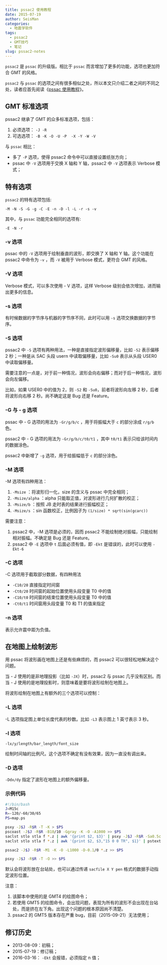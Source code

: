 ```yaml
---
title: pssac2 使用教程
date: 2015-07-19
author: SeisMan
categories:
  - 地震学软件
tags:
  - pssac2
  - GMT技巧
  - 笔记
slug: pssac2-notes
---
```


`pssac2` 是 `pssac` 的升级版。相比于 `pssac` 而言增加了更多的功能，选项也更加符合 GMT 的风格。

`pssac2` 与 `pssac` 的选项之间有很多相似之处，所以本文只介绍二者之间的不同之处，读者应首先阅读《[pssac 使用教程](/pssac-notes/)》。

<!--more-->

## GMT 标准选项

pssac2 继承了 GMT 的众多标准选项，包括：

1.  必须选项： `-J -R`
2.  可选选项： `-B -K -O -U -P  -X -Y -W -V`

与 `pssac` 相比：

-   多了 `-P` 选项，使得 pssac2 命令中可以直接设置纸张方向；
-   pssac 中 `-V` 选项用于交换 X 轴和 Y 轴，pssac2 中 `-V`
    选项表示 Verbose 模式；

## 特有选项

`pssac2` 的特有选项包括:

    -M -N -S -G -g -C -E -n -D -l -L -r -s -v

其中，与 `pssac` 功能完全相同的选项有:

    -E -N -r

### -v 选项

pssac 中的 `-V`
选项用于绘制垂直的波形，即交换了 X 轴和 Y 轴。这个功能在 pssac2 中命令为 `-v`
，而 `-V` 被用于 Verbose 模式，更符合 GMT 的风格。

### -V 选项

Verbose 模式，可以多次使用 - V 选项，这样 Verbose 级别会依次增加，进而输出更多的信息。

### -s 选项

有时候数据的字节序与机器的字节序不同，此时可以用 `-s`
选项交换数据的字节序。

### -S 选项

pssac2 中 `-S` 选项有两种用法，一种是直接指定波形偏移量，比如 `-S2`
表示偏移 2 秒；一种是从 SAC 头段 usern 中读取偏移量，比如 `-Su0`
表示从头段 USER0 中读取偏移量。

需要注意的一点是，对于前一种情况，波形会向右偏移；而对于后一种情况，波形会向左偏移。

比如，如果 USER0 中的值为 2，则 `-S2` 和 `-Su0`，前者将波形向左移 2 秒，后者将波形向右移 2 秒。尚不确定这是 Bug 还是 Feature。

### -G 与 - g 选项

pssac 中 - G 选项的用法为 `-Gr/g/b/c` ，用于将振幅大于 `c` 的部分涂成 `r/g/b` 色。

pssac2 中 - G 选项的用法为 `-Gr/g/b/c/t0/t1` ，其中 `t0/t1` 表示只给该时间内的数据涂色。

pssac2 中新增了 `-g` 选项，用于给振幅低于 `c` 的部分涂色。

### -M 选项

-M 选项有四种用法：

1.  `-Msize` ：将波形归一化，size 的含义与 pssac 中完全相同；
2.  `-Msize/alpha` ：alpha 只能取正值，对波形进行几何扩散的校正；
3.  `-Msize/b` ：按照 JB 走时表的结果进行振幅校正；
4.  `-Msize/s` ：sin 函数校正，比例因子为 `(1/size) * sqrt(sin(gcarc))`

需要注意：

1.  pssac2 中，-M 选项是必须的，因而 pssac2 不能绘制绝对振幅，只能绘制相对振幅。不确定是 Bug 还是 Feature。
2.  pssac2 中 `-E` 选项中 `t` 后面必须有值，即 `-Ekt` 是错误的，此时可以使用 `-Ekt-6`

### -C 选项

-C 选项用于截取部分数据，有四种用法

-   `-C10/20` 直接指定时间窗
-   `-Ct0/20` 时间窗的起始位置使用头段变量 T0 中的值
-   `-C10/t0` 时间窗的结束位置使用头段变量 T0 中的值
-   `-Ct0/t1` 时间窗用头段变量 T0 和 T1 的值来指定

### -n 选项

表示允许震中距为负值。

## 在地图上绘制波形

用 pssac 将波形画在地图上还是有些麻烦的，而 pssac2 可以很轻松地解决这个问题。

当 - J 使用的是非地理投影（比如 `-JX`）时，pssac2 与 pssac 几乎没有区别。而当 - J 使用的是地理投影时，则意味着是要将波形绘制在地图上。

将波形绘制在地图上有额外的三个选项可以控制：

### -L 选项

-L 选项指定图上单位长度代表的秒数。比如 `-L3` 表示图上 1 英寸表示 3 秒。

### -l 选项

`-lx/y/length/bar_length/font_size`

绘制时间轴的比例尺。这个选项不确定有没有效果，因为一直没有调出来。

### -D 选项

`-Ddx/dy` 指定了波形在地图上的额外偏移量。

### 示例代码

``` bash
#!/bin/bash
J=M15c
R=-120/-60/30/65
PS=map.ps

psxy -J$J -R$R -T -K > $PS
pscoast -J$J -R$R -B10/10 -Ggray -K -O -A1000 >> $PS
saclst stlo stla f *.z | awk '{print $2, $3}' | psxy -J$J -R$R -Sa0.5c -Gblack -K -O >> $PS
saclst stlo stla f *.z | awk '{print $2, $3,"15 0 0 TR", $1}' | pstext -J$J -R$R -D-0.1c/-0.1c -K -O >> $PS

pssac2 -J$J -R$R -M1 -K -O -L1000 -D-0.1/0 *.z >> $PS

psxy -J$J -R$R -T -O >> $PS
```

默认会将波形放在台站处，也可以通过传递 `sacfile X Y pen` 格式的数据手动指定波形位置。

注意：

1.  该脚本中使用的是 GMT4 的绘图命令；
2.  若使用 GMT5 的绘图命令，会出现问题，表现为所有的波形不会出现在台站处，而是挤在左下角。出现这个问题的根本原因尚不清楚。
3.  pssac2 的 GMT5 版本存在严重 bug，目前（2015-09-21）无法使用；

## 修订历史

-   2013-08-09：初稿；
-   2015-07-19：修订稿；
-   2016-03-16： `-Ekt` 会报错，必须指定 n 值；
